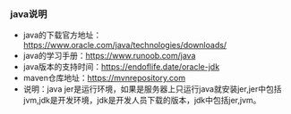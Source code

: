 <!--
 * @Author: findnr
 * @Date: 2024-05-03 09:48:29
 * @LastEditors: findnr
 * @LastEditTime: 2024-05-04 07:42:41
 * @Description: 
-->
### java说明
- java的下载官方地址：https://www.oracle.com/java/technologies/downloads/
- java的学习手册：https://www.runoob.com/java
- java版本的支持时间：https://endoflife.date/oracle-jdk
- maven仓库地址：https://mvnrepository.com
- 说明：java jer是运行环境，如果是服务器上只运行java就安装jer,jer中包括jvm,jdk是开发环境，jdk是开发人员下载的版本，jdk中包括jer,jvm。